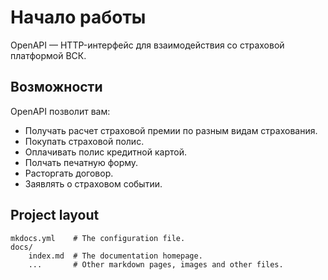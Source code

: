 # Начало работы

OpenAPI — HTTP-интерфейс для взаимодействия со страховой платформой ВСК.

## Возможности
OpenAPI позволит вам:

* Получать расчет страховой премии по разным видам страхования.
* Покупать страховой полис.
* Оплачивать полис кредитной картой.
* Полчать печатную форму.
* Расторгать договор.
* Заявлять о страховом событии.

## Project layout

    mkdocs.yml    # The configuration file.
    docs/  
        index.md  # The documentation homepage.
        ...       # Other markdown pages, images and other files.

